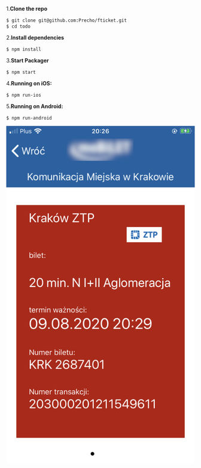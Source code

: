 1.**Clone the repo**

```
$ git clone git@github.com:Precho/fticket.git
$ cd todo
```
2.**Install dependencies**

```
$ npm install

```
3.**Start Packager**

```
$ npm start
```
4.**Running on iOS:**

```
$ npm run-ios
```
5.**Running on Android:**

```
$ npm run-android
```

![PreView](https://github.com/Precho/fticket-/blob/master/gitimg.jpeg?raw=true)
